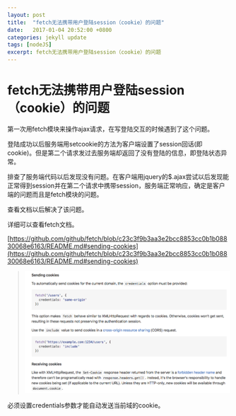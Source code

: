 ```yaml
---
layout: post
title:  "fetch无法携带用户登陆session（cookie）的问题"
date:   2017-01-04 20:52:00 +0800
categories: jekyll update
tags: [nodeJS] 
excerpt: fetch无法携带用户登陆session（cookie）的问题
---
```


#  fetch无法携带用户登陆session（cookie）的问题

第一次用fetch模块来操作ajax请求，在写登陆交互的时候遇到了这个问题。

登陆成功以后服务端用setcookie的方法为客户端设置了session回话(即cookie)。但是第二个请求发过去服务端却返回了没有登陆的信息，即登陆状态异常。

排查了服务端代码以后发现没有问题。在客户端用jquery的$.ajax尝试以后发现能正常得到session并在第二个请求中携带session，服务端正常响应，确定是客户端的问题而且是fetch模块的问题。

查看文档以后解决了该问题。

详细可以查看fetch文档。

[https://github.com/github/fetch/blob/c23c3f9b3aa3e2bcc8853cc0b1b08830068e6163/README.md#sending-cookies](https://github.com/github/fetch/blob/c23c3f9b3aa3e2bcc8853cc0b1b08830068e6163/README.md#sending-cookies)

> ![img](/img/fetch/fetch.png)

必须设置credentials参数才能自动发送当前域的cookie。